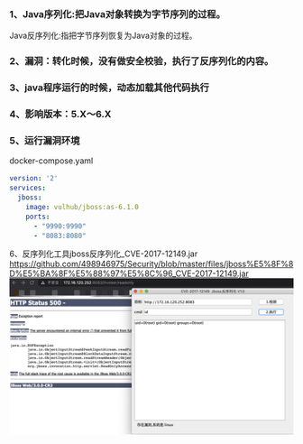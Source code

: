 ### 1、Java序列化:把Java对象转换为字节序列的过程。

Java反序列化:指把字节序列恢复为Java对象的过程。

### 2、漏洞：转化时候，没有做安全校验，执行了反序列化的内容。

### 3、java程序运行的时候，动态加载其他代码执行

### 4、影响版本：5.X～6.X

### 5、运行漏洞环境
docker-compose.yaml
```yaml
version: '2'
services:
  jboss:
    image: vulhub/jboss:as-6.1.0
    ports:
      - "9990:9990"
      - "8083:8080"
```

6、反序列化工具jboss反序列化_CVE-2017-12149.jar
https://github.com/498946975/Security/blob/master/files/jboss%E5%8F%8D%E5%BA%8F%E5%88%97%E5%8C%96_CVE-2017-12149.jar
![image](https://github.com/498946975/Security/blob/master/images/image-20211229123707309.png)
